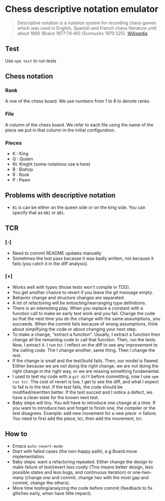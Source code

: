 # Chess descriptive notation emulator

> Descriptive notation is a notation system for recording chess games which was used in English,
> Spanish and French chess literature until about 1980 (Brace 1977:79–80) (Sunnucks 1970:325).
> [Wikipedia](https://en.wikipedia.org/wiki/Descriptive_notation)

## Test

Use `npm test` to run tests

## Chess notation

### Rank
A row of the chess board. We use numbers from 1 to 8 to denote ranks.

### File
A column of the chess board. We refer to each file using the name of the piece
we put in that column in the initial configuration.

### Pieces
* K : King
* Q : Queen
* Kt: Knight (some notations use `N` here)
* B : Bishop
* R : Rook
* P : Pawn

## Problems with descriptive notation
* `B1` is can be either on the queen side or on the king side. You can specify that as
  `KB1` or `QB1`.

## TCR

### [-]
* Need to commit README updates manually
* Sometimes the test pass because it was badly written, not because it fails (you catch it
in the diff analysis).

### [+]
* Works well with types (those tests won't compile in TDD).
* You get another chance to revert if you leave the git message empty.
* Behavior change and structure changes are separated.
* A lot of refactoring will be extracting/rearranging type definitions.
* There is an interesting play. When you replace a constant with a function call to make an early test work
  and you fail. Change the code so that the next time you do the change with the same assumptions, you succeeds.
  When the commit fails because of wrong assumptions, think about simplifying the code or about changing your
  next step.
* To make a change, "extract a function". Usually, I extract a function then change all the remaining
  code to call that function. Then, run the tests.
  Now, I extract it. I run tcr. I reflect on the diff to see any improvement to the calling code.
  The I change another, same thing. Then I change the rest.
* If the change is small and the test/build fails. Then, our model is flawed.
  Eiither because we are not doing the right change, we are not doing the right change in the right way,
  or we are missing something fundamental.
* I used to test my code with a `git diff` before committing, now I use `npm run tcr`.
  The cost of revert is low, I get to see the diff, and what I expect to fail is in the test.
  If the test fails, the code should be modified/rewritten better. If the test succed and I notice
  a defect, we have a clean state for the known next test.
* Baby steps will tiny. You will have to introduce one change at a time.
  If you want to introduce two and forget to finish one, the compiler or the test
  disagrees. Example: add new movement for a new piece -> failure.
  You need to first add the piece, tcr, then add the movement, tcr.

## How to
* Emacs `auto-revert-mode`
* Start with failed cases (the non-happy path), e.g Board.move implementation.
* Baby steps: want a refactoring repeated. Either change the design to make failure of test/revert
  less costly (This means better design, less possible states and less bugs, and continuous iteration)
  or one-two-many (change one and commit, change two with the most gap and commit, change the others).
* More time testing/analyzing the code before commit (feedback to fix glitches early, when have little impact).